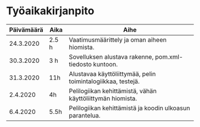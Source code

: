 # Työaikakirjanpito

| Päivämäärä	| Aika	| Aihe									|
| -------------	| ----- | ---------------------------------------------------------------------	|
| 24.3.2020	| 2.5 h	| Vaatimusmäärittely ja oman aiheen hiomista.				|
| 30.3.2020	| 3 h	| Sovelluksen alustava rakenne, pom.xml-tiedosto kuntoon.		|
| 31.3.2020	| 11h	| Alustavaa käyttöliittymää, pelin toimintalogiikkaa, testejä.		|
| 2.4.2020	| 4h	| Pelilogiikan kehittämistä, vähän käyttöliittymän hiomista.		|
| 6.4.2020	| 5.5h	| Pelilogiikan kehittämistä ja koodin ulkoasun parantelua.		|
